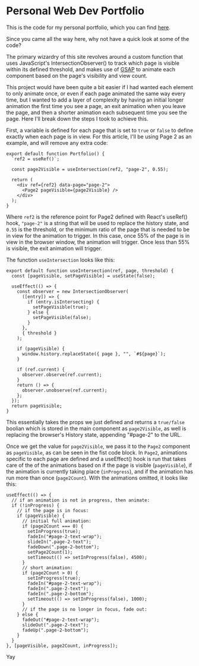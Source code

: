 # Personal Web Dev Portfolio

This is the code for my personal portfolio, which you can find [here](https://www.sunkenworld.com/).

Since you came all the way here, why not have a quick look at some of the code?

The primary wizardry of this site revolves around a custom function that uses JavaScript's IntersectionObserver() to track which page is visible within its defined threshold, and makes use of [GSAP](https://greensock.com/gsap/) to animate each component based on the page's visibility and view count.

This project would have been quite a bit easier if I had wanted each element to only animate once, or even if each page animated the same way every time, but I wanted to add a layer of complexity by having an initial longer animation the first time you see a page, an exit animation when you leave the page, and then a shorter animation each subsequent time you see the page. Here I'll break down the steps I took to achieve this.

First, a variable is defined for each page that is set to `true` or `false` to define exactly when each page is in view. For this article, I'll be using Page 2 as an example, and will remove any extra code:
```
export default function Portfolio() {
  `ref2 = useRef()`;

  const page2Visible = useIntersection(ref2, "page-2", 0.55);

  return (
    <div ref={ref2} data-page="page-2">
      <Page2 pageVisible={page2Visible} />
    </div>
  );
}
```
Where `ref2` is the reference point for Page2 defined with React's useRef() hook, `"page-2"` is a string that will be used to replace the history state, and `0.55` is the threshold, or the minimum ratio of the page that is needed to be in view for the animation to trigger. In this case, once 55% of the page is in view in the browser window, the animation will trigger. Once less than 55% is visible, the exit animation will trigger.

The function `useIntersection` looks like this:
```
export default function useIntersection(ref, page, threshold) {
  const [pageVisible, setPageVisible] = useState(false);

  useEffect(() => {
    const observer = new IntersectionObserver(
      ([entry]) => {
        if (entry.isIntersecting) {
          setPageVisible(true);
        } else {
          setPageVisible(false);
        }
      },
      { threshold }
    );

    if (pageVisible) {
      window.history.replaceState({ page }, "", `#${page}`);
    }

    if (ref.current) {
      observer.observe(ref.current);
    }
    return () => {
      observer.unobserve(ref.current);
    };
  });
  return pageVisible;
}
```
This essentially takes the props we just defined and returns a `true/false` boolian which is stored in the main component as `page2Visible`, as well is replacing the browser's History state, appending "#page-2" to the URL.

Once we get the value for `page2Visible`, we pass it to the `Page2` component as `pageVisible`, as can be seen in the fist code block. In `Page2`, animations specific to each page are defined and a useEffect() hook is run that takes care of the of the animations based on if the page is visible (`pageVisible`), if the animation is currently taking place (`inProgress`), and if the animation has run more than once (`page2Count`). With the animations omitted, it looks like this:
```
useEffect(() => {
  // if an animation is not in progress, then animate:
  if (!inProgress) {
    // if the page is in focus:
    if (pageVisible) {
      // initial full animation:
      if (page2Count === 0) {
        setInProgress(true);
        fadeIn("#page-2-text-wrap");
        slideIn(".page-2-text");
        fadeDown(".page-2-bottom");
        setPage2Count(1);
        setTimeout(() => setInProgress(false), 4500);
      }
      // short animation:
      if (page2Count > 0) {
        setInProgress(true);
        fadeIn("#page-2-text-wrap");
        fadeIn(".page-2-text");
        fadeIn(".page-2-bottom");
        setTimeout(() => setInProgress(false), 1000);
      }
      // if the page is no longer in focus, fade out:
    } else {
      fadeOut("#page-2-text-wrap");
      slideOut(".page-2-text");
      fadeUp(".page-2-bottom");
    }
  }
}, [pageVisible, page2Count, inProgress]);
```
Yay
